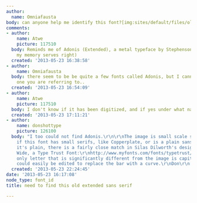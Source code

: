 ```yaml
---
author:
  name: Omniafausta
body: can anyone help me identify this font?[img:sites/default/files/old-images/ansichtkaartboekje-klein_4426.jpg]
comments:
- author:
    name: Atwe
    picture: 117510
  body: Reminds me of Adonis (Extended), a metal typeface by Stephenson Blake (if
    my memory serves right)
  created: '2013-05-23 16:38:58'
- author:
    name: Omniafausta
  body: there seem to be be quite a few fonts called Adonis, but I cannot find the
    one you are referring to..
  created: '2013-05-23 16:54:09'
- author:
    name: Atwe
    picture: 117510
  body: I don't know if it has been digitized, and if yes under what name.
  created: '2013-05-23 17:11:21'
- author:
    name: donshottype
    picture: 126100
  body: "I too could not find Adonis.\r\n\r\nThe image is small scale so I don't know
    if this font has small serifs, like Copperplate, or is a plain sans.\r\nAssuming
    it's plain, there is a fairly close match in Silas Dilworth's design for Reservation
    Wide, a Type Trust Font:\r\nhttp://www.myfonts.com/fonts/typetrust/reservation-wide/\r\nThe
    only letter that is significantly different from the image is capital G, which
    could easily be edited to replace the bar with a curve.\r\nDon\r\n[img:sites/default/files/old-images/ReservationWideTypeTrust_6395.jpg]"
  created: '2013-05-23 22:24:45'
date: '2013-05-23 16:17:08'
node_type: font_id
title: need to find this old extended sans serif

---
```

